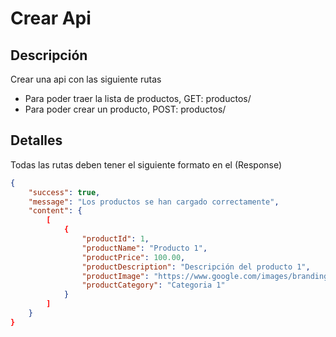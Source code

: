 # Crear Api 

## Descripción

Crear una api con las siguiente rutas
- Para poder traer la lista de productos, GET: productos/
- Para poder crear un producto, POST: productos/

## Detalles

Todas las rutas deben tener el siguiente formato en el (Response)
    
```json
{
    "success": true,
    "message": "Los productos se han cargado correctamente",
    "content": {
        [
            {
                "productId": 1,
                "productName": "Producto 1",
                "productPrice": 100.00,
                "productDescription": "Descripción del producto 1",
                "productImage": "https://www.google.com/images/branding/googlelogo/2x/googlelogo_color_272x92dp.png",
                "productCategory": "Categoria 1"
            }
        ]
    }
}
```